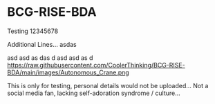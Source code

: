 # BCG-RISE-BDA
Testing 12345678


Additional Lines...
asdas

asd
asd
as
das
d
asd
asd
as
d
https://raw.githubusercontent.com/CoolerThinking/BCG-RISE-BDA/main/images/Autonomous_Crane.png

This is only for testing, personal details would not be uploaded...  Not a social media fan, lacking self-adoration syndrome / culture...
